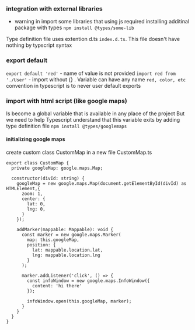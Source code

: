 ### integration with external libraries
- warning in import
some libraries that using js required installing additinal package with types
```npm install @types/some-lib```

Type definition file uses extention d.ts ``index.d.ts``. This file doesn't have nothing by typscript syntax

### export default
``` export default 'red' ``` - name of value is not provided
``` import red from './User' ``` - import without {} . Variable can have any name ```red, color, etc```
convention in typescript is to never user default exports

### import with html script (like google maps)
Is become a global variable that is available in any place of the project
But we need to help Typescript understand that this variable exits by adding type definition file
```npm install @types/googlemaps```

#### initializing google maps 

create custom class CustomMap in a new file CustomMap.ts
```
export class CustomMap {
  private googleMap: google.maps.Map;

  constructor(divId: string) {
    googleMap = new google.maps.Map(document.getElementById(divId) as HTMLElement,{
      zoom: 1,
      center: {
        lat: 0,
        lng: 0,
      }
    });

    addMarker(mappable: Mappable): void {
      const marker = new google.maps.Marker(
        map: this.googleMap,
        position: {
          lat: mappable.location.lat,
          lng: mappable.location.lng
        }
      );

      marker.addListener('click', () => {
        const infoWindow = new google.maps.InfoWindow({
          content: 'hi there'
        });

        infoWindow.open(this.googleMap, marker);
      }
    }
  }
}
```
